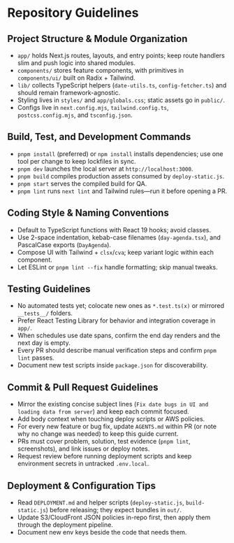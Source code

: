# Repository Guidelines

## Project Structure & Module Organization

- `app/` holds Next.js routes, layouts, and entry points; keep route handlers slim and push logic into shared modules.
- `components/` stores feature components, with primitives in `components/ui/` built on Radix + Tailwind.
- `lib/` collects TypeScript helpers (`date-utils.ts`, `config-fetcher.ts`) and should remain framework-agnostic.
- Styling lives in `styles/` and `app/globals.css`; static assets go in `public/`.
- Configs live in `next.config.mjs`, `tailwind.config.ts`, `postcss.config.mjs`, and `tsconfig.json`.

## Build, Test, and Development Commands

- `pnpm install` (preferred) or `npm install` installs dependencies; use one tool per change to keep lockfiles in sync.
- `pnpm dev` launches the local server at `http://localhost:3000`.
- `pnpm build` compiles production assets consumed by `deploy-static.js`.
- `pnpm start` serves the compiled build for QA.
- `pnpm lint` runs `next lint` and Tailwind rules—run it before opening a PR.

## Coding Style & Naming Conventions

- Default to TypeScript functions with React 19 hooks; avoid classes.
- Use 2-space indentation, kebab-case filenames (`day-agenda.tsx`), and PascalCase exports (`DayAgenda`).
- Compose UI with Tailwind + `clsx`/`cva`; keep variant logic within each component.
- Let ESLint or `pnpm lint --fix` handle formatting; skip manual tweaks.

## Testing Guidelines

- No automated tests yet; colocate new ones as `*.test.ts(x)` or mirrored `__tests__/` folders.
- Prefer React Testing Library for behavior and integration coverage in `app/`.
- When schedules use date spans, confirm the end day renders and the next day is empty.
- Every PR should describe manual verification steps and confirm `pnpm lint` passes.
- Document new test scripts inside `package.json` for discoverability.

## Commit & Pull Request Guidelines

- Mirror the existing concise subject lines (`Fix date bugs in UI and loading data from server`) and keep each commit focused.
- Add body context when touching deploy scripts or AWS policies.
- For every new feature or bug fix, update `AGENTS.md` within PR (or note why no change was needed) to keep this guide current.
- PRs must cover problem, solution, test evidence (`pnpm lint`, screenshots), and link issues or deploy notes.
- Request review before running deployment scripts and keep environment secrets in untracked `.env.local`.

## Deployment & Configuration Tips

- Read `DEPLOYMENT.md` and helper scripts (`deploy-static.js`, `build-static.js`) before releasing; they expect bundles in `out/`.
- Update S3/CloudFront JSON policies in-repo first, then apply them through the deployment pipeline.
- Document new env keys beside the code that needs them.
